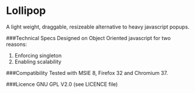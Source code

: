Lollipop
===========

A light weight, draggable, resizeable alternative to heavy javascript popups.

###Technical Specs
Designed on Object Oriented javascript for two reasons:

1. Enforcing singleton
2. Enabling scalability

###Compatibility
Tested with MSIE 8, Firefox 32 and Chromium 37.

###Licence
GNU GPL V2.0 (see LICENCE file)
